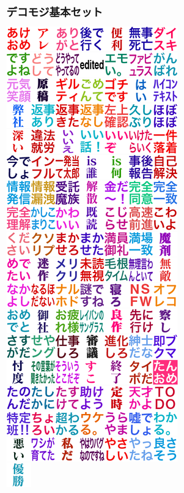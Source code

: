 # デコモジ基本セット

![akeome](./decomoji/basic/akeome.png)![are](./decomoji/basic/are.png)![arigato](./decomoji/basic/arigato.png)![atodeiku](./decomoji/basic/atodeiku.png)![bennri](./decomoji/basic/bennri.png)![bujisibou](./decomoji/basic/bujisibou.png)![daisuki](./decomoji/basic/daisuki.png)![desuyone](./decomoji/basic/desuyone.png)![dousite](./decomoji/basic/dousite.png)![douyatteyatteruno](./decomoji/basic/douyatteyatteruno.png)![edited](./decomoji/basic/edited.png)![emoi](./decomoji/basic/emoi.png)![fabyurasu](./decomoji/basic/fabyurasu.png)![gannbare](./decomoji/basic/gannbare.png)![gennkiegao](./decomoji/basic/gennkiegao.png)![gennkou](./decomoji/basic/gennkou.png)![giruthi](./decomoji/basic/giruthi.png)![gomennte](./decomoji/basic/gomennte.png)![gotidesu](./decomoji/basic/gotidesu.png)![hai-](./decomoji/basic/hai-.png)![haikonntekisuto](./decomoji/basic/haikonntekisuto.png)![heisya](./decomoji/basic/heisya.png)![hennjiari](./decomoji/basic/hennjiari.png)![hennjikita](./decomoji/basic/hennjikita.png)![hennjinasi](./decomoji/basic/hennjinasi.png)![hidariuekakuninn](./decomoji/basic/hidariuekakuninn.png)![hisasiburi](./decomoji/basic/hisasiburi.png)![hobohobo](./decomoji/basic/hobohobo.png)![hukai](./decomoji/basic/hukai.png)![ihousyuuryou](./decomoji/basic/ihousyuuryou.png)![iie](./decomoji/basic/iie.png)![iihanasi](./decomoji/basic/iihanasi.png)![iizo](./decomoji/basic/iizo.png)![iketaraiku](./decomoji/basic/iketaraiku.png)![ikkennrakutyaku](./decomoji/basic/ikkennrakutyaku.png)![imadesyo](./decomoji/basic/imadesyo.png)![innhuru](./decomoji/basic/innhuru.png)![ippatuatetarou](./decomoji/basic/ippatuatetarou.png)![isdare](./decomoji/basic/isdare.png)![isnani](./decomoji/basic/isnani.png)![jigohoukoku](./decomoji/basic/jigohoukoku.png)![jikokaiketu](./decomoji/basic/jikokaiketu.png)![jouhouhassinn](./decomoji/basic/jouhouhassinn.png)![jouhourouei](./decomoji/basic/jouhourouei.png)![jutakumazoku](./decomoji/basic/jutakumazoku.png)![kaisann](./decomoji/basic/kaisann.png)![kaneda-](./decomoji/basic/kaneda-.png)![kannzenndoui](./decomoji/basic/kannzenndoui.png)![kannzennitti](./decomoji/basic/kannzennitti.png)![kannzennrikai](./decomoji/basic/kannzennrikai.png)![kasikomariko](./decomoji/basic/kasikomariko.png)![kawaii](./decomoji/basic/kawaii.png)![kidoku](./decomoji/basic/kidoku.png)![kojirase](./decomoji/basic/kojirase.png)![kousokuzennsinn](./decomoji/basic/kousokuzennsinn.png)![kowaiyo](./decomoji/basic/kowaiyo.png)![kudasai](./decomoji/basic/kudasai.png)![kusoripu](./decomoji/basic/kusoripu.png)![makasero](./decomoji/basic/makasero.png)![makaseta](./decomoji/basic/makaseta.png)![manninnonnrei](./decomoji/basic/manninnonnrei.png)![mannjouitti](./decomoji/basic/mannjouitti.png)![mazai](./decomoji/basic/mazai.png)![medetai](./decomoji/basic/medetai.png)![meisaku](./decomoji/basic/meisaku.png)![merikuri](./decomoji/basic/merikuri.png)![midokumusi](./decomoji/basic/midokumusi.png)![moukonn](./decomoji/basic/moukonn.png)![muriiwanntoite](./decomoji/basic/muriiwanntoite.png)![muteki](./decomoji/basic/muteki.png)![nakayosi](./decomoji/basic/nakayosi.png)![naruhodanai](./decomoji/basic/naruhodanai.png)![naruhodo](./decomoji/basic/naruhodo.png)![nazodesune](./decomoji/basic/nazodesune.png)![nero](./decomoji/basic/nero.png)![nsfw](./decomoji/basic/nsfw.png)![ohureko](./decomoji/basic/ohureko.png)![omedeto](./decomoji/basic/omedeto.png)![onnsya](./decomoji/basic/onnsya.png)![otukaresama](./decomoji/basic/otukaresama.png)![reibannnosanngurasu](./decomoji/basic/reibannnosanngurasu.png)![ryousaku](./decomoji/basic/ryousaku.png)![sakiniike](./decomoji/basic/sakiniike.png)![sassi](./decomoji/basic/sassi.png)![sasugada](./decomoji/basic/sasugada.png)![seyanngu](./decomoji/basic/seyanngu.png)![sigotosiro](./decomoji/basic/sigotosiro.png)![sinngi](./decomoji/basic/sinngi.png)![sinnkasiro](./decomoji/basic/sinnkasiro.png)![sinnsidana](./decomoji/basic/sinnsidana.png)![sokubukuma](./decomoji/basic/sokubukuma.png)![sonntaku](./decomoji/basic/sonntaku.png)![sonokotobagakikitakatta](./decomoji/basic/sonokotobagakikitakatta.png)![souiutokodazo](./decomoji/basic/souiutokodazo.png)![suko](./decomoji/basic/suko.png)![syuuryou](./decomoji/basic/syuuryou.png)![taipoda](./decomoji/basic/taipoda.png)![tannome](./decomoji/basic/tannome.png)![tanonnda](./decomoji/basic/tanonnda.png)![tasikani](./decomoji/basic/tasikani.png)![tasukete](./decomoji/basic/tasukete.png)![tasukeyou](./decomoji/basic/tasukeyou.png)![teiji](./decomoji/basic/teiji.png)![tennsaikayo](./decomoji/basic/tennsaikayo.png)![todo](./decomoji/basic/todo.png)![tokuteihann](./decomoji/basic/tokuteihann.png)![tyoroi](./decomoji/basic/tyoroi.png)![tyouwakaru](./decomoji/basic/tyouwakaru.png)![ukeru](./decomoji/basic/ukeru.png)![urayama](./decomoji/basic/urayama.png)![usodesyo](./decomoji/basic/usodesyo.png)![wakaru](./decomoji/basic/wakaru.png)![warui](./decomoji/basic/warui.png)![wasigasodateta](./decomoji/basic/wasigasodateta.png)![watasida](./decomoji/basic/watasida.png)![yaharibagunanodesune](./decomoji/basic/yaharibagunanodesune.png)![yasasii](./decomoji/basic/yasasii.png)![yattane](./decomoji/basic/yattane.png)![yosasou](./decomoji/basic/yosasou.png)![yuusyou](./decomoji/basic/yuusyou.png)

